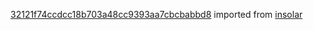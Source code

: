[32121f74ccdcc18b703a48cc9393aa7cbcbabbd8](https://github.com/insolar/insolar/commit/32121f74ccdcc18b703a48cc9393aa7cbcbabbd8) imported from [insolar](https://github.com/insolar/insolar)
